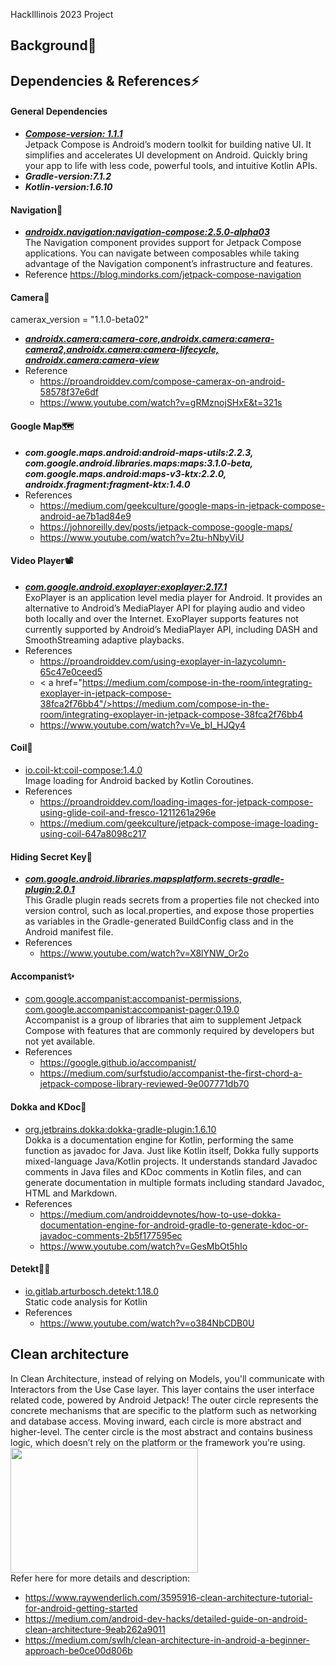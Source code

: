 HackIllinois 2023 Project

## Background🌟

## Dependencies & References⚡

#### General Dependencies
* <a href="https://developer.android.com/jetpack/compose/navigation"> ***Compose-version: 1.1.1*** </a> <br>Jetpack Compose is Android’s modern toolkit for building native UI. It simplifies and accelerates UI development on Android. Quickly bring your app to life with less code, powerful tools, and intuitive Kotlin APIs.
* ***Gradle-version:7.1.2***
* ***Kotlin-version:1.6.10***
#### Navigation🚀
* <a href="https://developer.android.com/jetpack/compose/navigation"> ***androidx.navigation:navigation-compose:2.5.0-alpha03*** </a> <br>The Navigation component provides support for Jetpack Compose applications. You can navigate between composables while taking advantage of the Navigation component’s infrastructure and features.
* Reference <a href="https://blog.mindorks.com/jetpack-compose-navigation">https://blog.mindorks.com/jetpack-compose-navigation</a>
#### Camera📸
camerax_version = "1.1.0-beta02"
* <a href="https://developer.android.com/jetpack/androidx/releases/camera"> ***androidx.camera:camera-core,androidx.camera:camera-camera2,androidx.camera:camera-lifecycle, androidx.camera:camera-view*** </a>
* Reference 
  - <a href="https://proandroiddev.com/compose-camerax-on-android-58578f37e6df"/>https://proandroiddev.com/compose-camerax-on-android-58578f37e6df</a>
  - <a href="https://www.youtube.com/watch?v=gRMznojSHxE&t=321s"/>https://www.youtube.com/watch?v=gRMznojSHxE&t=321s</a>
#### Google Map🗺
* ***com.google.maps.android:android-maps-utils:2.2.3, com.google.android.libraries.maps:maps:3.1.0-beta, com.google.maps.android:maps-v3-ktx:2.2.0, androidx.fragment:fragment-ktx:1.4.0***
* References 
  - <a href="https://medium.com/geekculture/google-maps-in-jetpack-compose-android-ae7b1ad84e9"/>https://medium.com/geekculture/google-maps-in-jetpack-compose-android-ae7b1ad84e9</a>
  - <a href="https://johnoreilly.dev/posts/jetpack-compose-google-maps/"> https://johnoreilly.dev/posts/jetpack-compose-google-maps/ </a>
  - <a href="https://www.youtube.com/watch?v=2tu-hNbyViU"/>https://www.youtube.com/watch?v=2tu-hNbyViU</a>
#### Video Player📽
* <a href="https://github.com/google/ExoPlayer"> ***com.google.android.exoplayer:exoplayer:2.17.1*** </a> <br> ExoPlayer is an application level media player for Android. It provides an alternative to Android’s MediaPlayer API for playing audio and video both locally and over the Internet. ExoPlayer supports features not currently supported by Android’s MediaPlayer API, including DASH and SmoothStreaming adaptive playbacks. 
* References
  - <a href="https://proandroiddev.com/using-exoplayer-in-lazycolumn-65c47e0ceed5"/>https://proandroiddev.com/using-exoplayer-in-lazycolumn-65c47e0ceed5</a>
  - < a href="https://medium.com/compose-in-the-room/integrating-exoplayer-in-jetpack-compose-38fca2f76bb4"/>https://medium.com/compose-in-the-room/integrating-exoplayer-in-jetpack-compose-38fca2f76bb4</a>
  - <a href="https://www.youtube.com/watch?v=Ve_bI_HJQy4"/>https://www.youtube.com/watch?v=Ve_bI_HJQy4</a>
#### Coil🍥
* <a href="https://github.com/coil-kt/coil">io.coil-kt:coil-compose:1.4.0</a> <br> Image loading for Android backed by Kotlin Coroutines.
* References 
  - <a href="https://proandroiddev.com/loading-images-for-jetpack-compose-using-glide-coil-and-fresco-1211261a296e"/>https://proandroiddev.com/loading-images-for-jetpack-compose-using-glide-coil-and-fresco-1211261a296e</a>
  - <a href="https://medium.com/geekculture/jetpack-compose-image-loading-using-coil-647a8098c217"/>https://medium.com/geekculture/jetpack-compose-image-loading-using-coil-647a8098c217</a>
#### Hiding Secret Key🔑
* <a href="https://github.com/google/secrets-gradle-plugin">***com.google.android.libraries.mapsplatform.secrets-gradle-plugin:2.0.1***</a><br>This Gradle plugin reads secrets from a properties file not checked into version control, such as local.properties, and expose those properties as variables in the Gradle-generated BuildConfig class and in the Android manifest file.
* References
  - <a href="https://www.youtube.com/watch?v=X8lYNW_Or2o">https://www.youtube.com/watch?v=X8lYNW_Or2o</a>
#### Accompanist✨
* <a href="https://github.com/google/accompanist/">com.google.accompanist:accompanist-permissions, com.google.accompanist:accompanist-pager:0.19.0</a><br>Accompanist is a group of libraries that aim to supplement Jetpack Compose with features that are commonly required by developers but not yet available.
* References
  - <a href="https://google.github.io/accompanist/">https://google.github.io/accompanist/</a>
  - <a href="https://medium.com/surfstudio/accompanist-the-first-chord-a-jetpack-compose-library-reviewed-9e007771db70">https://medium.com/surfstudio/accompanist-the-first-chord-a-jetpack-compose-library-reviewed-9e007771db70</a>
#### Dokka and KDoc🚀
* <a href="https://github.com/Kotlin/dokka">org.jetbrains.dokka:dokka-gradle-plugin:1.6.10</a><br>Dokka is a documentation engine for Kotlin, performing the same function as javadoc for Java. Just like Kotlin itself, Dokka fully supports mixed-language Java/Kotlin projects. It understands standard Javadoc comments in Java files and KDoc comments in Kotlin files, and can generate documentation in multiple formats including standard Javadoc, HTML and Markdown.
* References
  - <a href="https://medium.com/androiddevnotes/how-to-use-dokka-documentation-engine-for-android-gradle-to-generate-kdoc-or-javadoc-comments-2b5f177595ec">https://medium.com/androiddevnotes/how-to-use-dokka-documentation-engine-for-android-gradle-to-generate-kdoc-or-javadoc-comments-2b5f177595ec</a>
  - <a href="https://www.youtube.com/watch?v=GesMbOt5hIo">https://www.youtube.com/watch?v=GesMbOt5hIo</a>
#### Detekt🐱‍🏍
* <a href="https://github.com/detekt/detekt">io.gitlab.arturbosch.detekt:1.18.0</a><br>Static code analysis for Kotlin
* References
  - <a href="https://www.youtube.com/watch?v=o384NbCDB0U">https://www.youtube.com/watch?v=o384NbCDB0U</a>
  
## Clean architecture
In Clean Architecture, instead of relying on Models, you'll communicate with Interactors from the Use Case layer. This layer contains the user interface related code, powered by Android Jetpack!
The outer circle represents the concrete mechanisms that are specific to the platform such as networking and database access. Moving inward, each circle is more abstract and higher-level. The center circle is the most abstract and contains business logic, which doesn’t rely on the platform or the framework you’re using.<br>
<img src="https://miro.medium.com/max/772/1*wOmAHDN_zKZJns9YDjtrMw.jpeg" height=200 width=300/>
<br>
Refer here for more details and description: 
 - <a href="https://www.raywenderlich.com/3595916-clean-architecture-tutorial-for-android-getting-started">https://www.raywenderlich.com/3595916-clean-architecture-tutorial-for-android-getting-started</a>
 - <a href="https://medium.com/android-dev-hacks/detailed-guide-on-android-clean-architecture-9eab262a9011">https://medium.com/android-dev-hacks/detailed-guide-on-android-clean-architecture-9eab262a9011</a>
 - <a href="https://medium.com/swlh/clean-architecture-in-android-a-beginner-approach-be0ce00d806b">https://medium.com/swlh/clean-architecture-in-android-a-beginner-approach-be0ce00d806b</a>  
